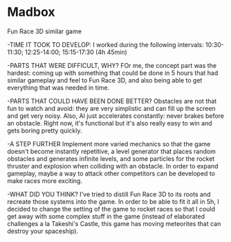 # Madbox
Fun Race 3D similar game

-TIME IT TOOK TO DEVELOP:
I worked during the following intervals: 10:30-11:30; 12:25-14:00; 15:15-17:30 (4h 45min)

-PARTS THAT WERE DIFFICULT, WHY?
FOr me, the concept part was the hardest: coming up with something that could be done in 5 hours that had similar gameplay and feel to Fun Race 3D, and also being able to get everything that was needed in time.

-PARTS THAT COULD HAVE BEEN DONE BETTER?
Obstacles are not that fun to watch and avoid: they are very simplistic and can fill up the screen and get very noisy. Also, AI just accelerates constantly: never brakes before an obstacle. Right now, it's functional but it's also really easy to win and gets boring pretty quickly.

-A STEP FURTHER
Implement more varied mechanics so that the game doesn't become instantly repetitive, a level generator that places random obstacles and generates infinite levels, and some particles for the rocket thruster and explosion when colliding with an obstacle. In order to expand gameplay, maybe a way to attack other competitors can be developed to make races more exciting.

-WHAT DID YOU THINK?
I've tried to distill Fun Race 3D to its roots and recreate those systems into the game. In order to be able to fit it all in 5h, I decided to change the setting of the game to rocket races so that I could get away with some complex stuff in the game (instead of elaborated challenges a la Takeshi's Castle, this game has moving meteorites that can destroy your spaceship).
